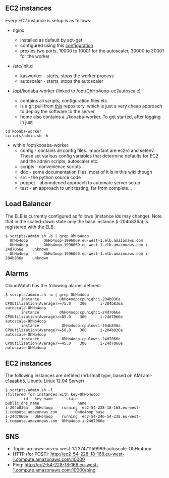 EC2 instances
-------------
Every EC2 instance is setup is as follows:

* nginx
  * installed as default by apt-get
  * configured using this [configuration](https://github.com/miraculixx/OhHo4oop-ec2autoscale/blob/master/config/nginx-proxy-conf)
  * proxies two ports, 10000 to 10001 for the autoscaler, 30000 to 30001 for the worker

* /etc/init.d
  * kasworker - starts, stops the worker process
  * autoscaler - starts, stops the autoscaler

* /opt/kooaba-worker (linked to /opt/OhHo4oop-ec2autoscale)
  * contains all scripts, configuration files etc.
  * is a git pull from [this](https://github.com/miraculixx/OhHo4oop-ec2autoscale) repository, which is just a very cheap approach to deploy the software to the server 
  * home also contains a ./kooaba-worker. To get started, after logging in just
```
cd kooaba-worker
scripts/admin.sh -h
```

* within /opt/kooaba-worker
  * config - contains all config files. Important are ec2rc and setenv. These set various config variables that determine defaults for EC2 and the admin scripts, autoscaler etc.
  * scripts - convenience scripts
  * doc - some documentation files, most of it is in this wiki though
  * src - the python source code
  * puppet - abonndened approach to automate server setup
  * test - an approach to unit testing, far from complete... 

Load Balancer
-------------
The ELB is currently configured as follows (instance ids may change). Note that in the scaled-down state only the base instance (i-204b836a) is registered with the ELB.
```
$ scripts/admin.sh -b | grep OhHo4oop
  OhHo4oop       OhHo4oop-1996069.eu-west-1.elb.amazonaws.com                      
  OhHo4oop       OhHo4oop-1996069.eu-west-1.elb.amazonaws.com i-24d7066e    unknown
  OhHo4oop       OhHo4oop-1996069.eu-west-1.elb.amazonaws.com i-204b836a    unknown
```

Alarms
------
CloudWatch has the following alarms defined:
```
$ scripts/admin.sh -w | grep OhHo4oop
       instance         OhHo4oop:cpuhigh:i-204b836a  CPUUtilization(Average)>=75.0    300      i-204b836a             autoscale-OhHo4oop
       instance         OhHo4oop:cpuhigh:i-24d7066e  CPUUtilization(Average)>=85.0    300      i-24d7066e             autoscale-OhHo4oop
       instance          OhHo4oop:cpulow:i-204b836a  CPUUtilization(Average)>=58.0    300      i-204b836a             autoscale-OhHo4oop
       instance          OhHo4oop:cpulow:i-24d7066e  CPUUtilization(Average)>=45.0    300      i-24d7066e             autoscale-OhHo4oop

```

EC2 instances
-------------
The following instances are defined (m1.small type, based on AMI ami-c1aaabb5, Ubuntu Linux 12.04 Server)
```
$ scripts/admin.sh -l
(filtered for instances with key=OhHo4oop)
        id   key_name      state                                    public_dns_name                 name
i-204b836a   OhHo4oop    running  ec2-54-228-18-168.eu-west-1.compute.amazonaws.com        OhHo4oop_base
i-24d7066e   OhHo4oop    running  ec2-54-246-54-238.eu-west-1.compute.amazonaws.com  OhHo4oop-i-24d7066e
```

SNS 
---
* Topic: arn:aws:sns:eu-west-1:237471159969:autoscale-OhHo4oop
* HTTP (for POST): http://ec2-54-228-18-168.eu-west-1.compute.amazonaws.com:10000
* Ping: http://ec2-54-228-18-168.eu-west-1.compute.amazonaws.com:10000/ping
